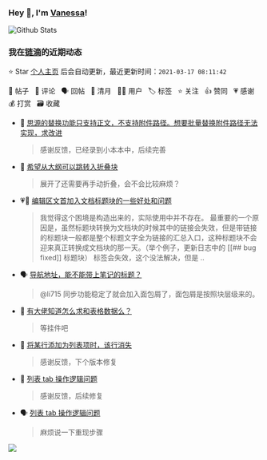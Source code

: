 ### Hey 👋, I'm [Vanessa](http://vanessa.b3log.org/)!

![Github Stats](https://github-readme-stats.vercel.app/api?username=Vanessa219&show_icons=true)

<!--events start -->

### 我在[链滴](https://ld246.com)的近期动态

⭐️ Star [个人主页](https://github.com/Vanessa219/Vanessa219) 后会自动更新，最近更新时间：`2021-03-17 08:11:42`

📝 帖子 &nbsp; 💬 评论 &nbsp; 🗣 回帖 &nbsp; 🌙 清月 &nbsp; 👨‍💻 用户 &nbsp; 🏷️ 标签 &nbsp; ⭐️ 关注 &nbsp; 👍 赞同 &nbsp; 💗 感谢 &nbsp; 💰 打赏 &nbsp; 🗃 收藏

* 💬 [思源的替换功能只支持正文，不支持附件路径。想要批量替换附件路径无法实现，求改进](https://ld246.com/article/1615901797632/comment/1615906295490#comments)

  > 感谢反馈，已经录到小本本中，后续完善
* 💬 [希望从大纲可以跳转入折叠块](https://ld246.com/article/1615901487214/comment/1615906273205#comments)

  > 展开了还需要再手动折叠，会不会比较麻烦？
* 💗💬 [编辑区文首加入文档标题块的一些好处和问题](https://ld246.com/article/1615821037462/comment/1615894850552#comments)

  > 我觉得这个困境是构造出来的，实际使用中并不存在。 最重要的一个原因是，虽然标题块转换为文档块的时候其中的链接会失效，但是带链接的标题块一般都是整个标题文字全为链接的汇总入口，这种标题块不会迎来真正转换成文档块的那一天。（举个例子，更新日志中的 [[## bug fixed]] 标题块） 标签会失效，这个没法解决，但是  ..
* 🗣 [导航地址，能不能带上笔记的标题？](https://ld246.com/article/1615699542963/comment/1615773059131#comments)

  > @li715 同步功能稳定了就会加入面包屑了，面包屑是按照块层级来的。
* 💬 [有大佬知道怎么求和表格数据么？](https://ld246.com/article/1615883364916/comment/1615885923181#comments)

  > 等挂件吧
* 💬 [将某行添加为列表项时，该行消失](https://ld246.com/article/1615870375790/comment/1615885705068#comments)

  > 感谢反馈，下个版本修复
* 💬 [列表 tab 操作逻辑问题](https://ld246.com/article/1615848523289/comment/1615883512617#comments)

  > 感谢反馈，后续修复
* 🗣 [列表 tab 操作逻辑问题](https://ld246.com/article/1615848523289/comment/1615864364591#comments)

  > 麻烦说一下重现步骤


<!--events end -->

<a title="Hits" target="_blank" href="https://github.com/Vanessa219/Vanessa219"><img src="https://hits.b3log.org/Vanessa219/Vanessa219.svg"></a>
